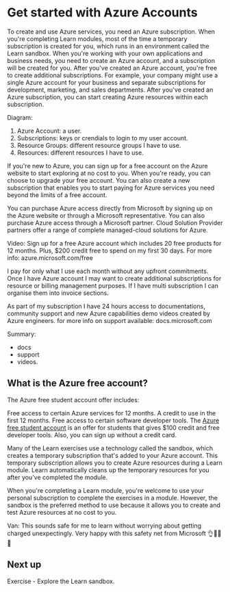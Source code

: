# Get started with Azure Accounts

To create and use Azure services, you need an Azure subscription. When you're completing Learn modules, most of the time a temporary subscription is created for you, which runs in an environment called the Learn sandbox. When you're working with your own applications and business needs, you need to create an Azure account, and a subscription will be created for you. After you've created an Azure account, you're free to create additional subscriptions. For example, your company might use a single Azure account for your business and separate subscriptions for development, marketing, and sales departments. After you've created an Azure subscription, you can start creating Azure resources within each subscription.

Diagram:

1. Azure Account: a user.
2. Subscriptions: keys or crendials to login to my user account.
3. Resource Groups: different resource groups I have to use.
4. Resources: different resources I have to use.

If you're new to Azure, you can sign up for a free account on the Azure website to start exploring at no cost to you. When you're ready, you can choose to upgrade your free account. You can also create a new subscription that enables you to start paying for Azure services you need beyond the limits of a free account.

You can purchase Azure access directly from Microsoft by signing up on the Azure website or through a Microsoft representative. You can also purchase Azure access through a Microsoft partner. Cloud Solution Provider partners offer a range of complete managed-cloud solutions for Azure.

Video:
Sign up for a free Azure account which includes 20 free products for 12 months. Plus, $200 credit free to spend on my first 30 days. For more info: azure.microsoft.com/free

I pay for only what I use each month without any upfront commitments. Once I have Azure account I may want to create additional subscriptions for resource or billing management purposes. If I have multi subscription I can organise them into invoice sections.

As part of my subscription I have 24 hours access to documentations, community support and new Azure capabilities demo videos created by Azure engineers. for more info on support available: docs.microsoft.com

Summary:

- docs
- support
- videos.

## What is the Azure free account?

The Azure free student account offer includes:

Free access to certain Azure services for 12 months.
A credit to use in the first 12 months.
Free access to certain software developer tools.
The [Azure free student account](https://azure.microsoft.com/en-gb/free/students/) is an offer for students that gives $100 credit and free developer tools. Also, you can sign up without a credit card.

Many of the Learn exercises use a technology called the sandbox, which creates a temporary subscription that's added to your Azure account. This temporary subscription allows you to create Azure resources during a Learn module. Learn automatically cleans up the temporary resources for you after you've completed the module.

When you're completing a Learn module, you're welcome to use your personal subscription to complete the exercises in a module. However, the sandbox is the preferred method to use because it allows you to create and test Azure resources at no cost to you.

Van: This sounds safe for me to learn without worrying about getting charged unexpectingly. Very happy with this safety net from Microsoft 👌🙌👏😎

## Next up

Exercise - Explore the Learn sandbox.
